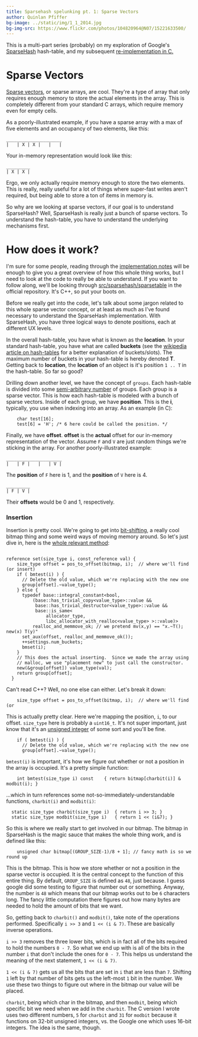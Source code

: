 ```yaml
---
title: Sparsehash spelunking pt. 1: Sparse Vectors
author: Quinlan Pfiffer
bg-image: ../static/img/1_1_2014.jpg
bg-img-src: https://www.flickr.com/photos/104820964@N07/15221633500/
---
```


This is a multi-part series (probably) on my exploration of Google's
[SparseHash](https://code.google.com/p/sparsehash/) hash-table,
and my subsequent [re-implementation in C.](https://github.com/qpfiffer/Simple-Sparsehash)

Sparse Vectors
===========

[Sparse vectors](https://en.wikipedia.org/wiki/Sparse_array), or sparse arrays,
are cool. They're a type of array that only requires enough memory to store the
actual elements in the array. This is completely different from your standard C
arrays, which require memory even for empty cells.

As a poorly-illustrated example, if you have a sparse array with a max of five
elements and an occupancy of two elements, like this:

    _____________________
    |   | X | X |   |   |

Your in-memory representation would look like this:

    _________
    | X | X |

Ergo, we only actually require memory enough to store the two elements. This is
really, really useful for a lot of things where super-fast writes aren't
required, but being able to store a ton of items in memory is.

So why are we looking at sparse vectors, if our goal is to understand
SparseHash? Well, SparseHash is really just a bunch of sparse vectors. To
understand the hash-table, you have to understand the underlying mechanisms
first.

How does it work?
=================

I'm sure for some people, reading through the [implementation notes](https://github.com/sparsehash/sparsehash/blob/master/doc/implementation.html)
will be enough to give you a great overview of how this whole thing works,
but I need to look at the code to really be able to understand. If you want to
follow along, we'll be looking through [src/sparsehash/sparsetable](https://github.com/sparsehash/sparsehash/blob/master/src/sparsehash/sparsetable)
in the official repository. It's C++, so put your boots on.

Before we really get into the code, let's talk about some jargon related to this
whole sparse vector concept, or at least as much as I've found necessary to
understand the SparseHash implementation. With SparseHash, you have three
logical ways to denote positions, each at different UX levels.

In the overall hash-table, you have what is known as the **location**. In your
standard hash-table, you have what are called **buckets** (see the [wikipedia
article on hash-tables](https://en.wikipedia.org/wiki/Hash_table) for a better
explanation of buckets/slots). The maximum number of buckets in your hash-table
is hereby denoted __T__. Getting back to **location**, the **location** of an
object is it's position `1 .. T` in the hash-table. So far so good?

Drilling down another level, we have the concept of `groups`. Each hash-table is
divided into some [semi-arbitrary number](https://github.com/sparsehash/sparsehash/blob/master/src/sparsehash/sparsetable#L275-279)
of groups. Each group is a sparse vector. This is how each hash-table is modeled
with a bunch of sparse vectors. Inside of each group, we have **position**. This
is the __i__, typically, you use when indexing into an array. As an example (in
C):

```
    char test[16];
    test[6] = 'H'; /* 6 here could be called the position. */
```

Finally, we have **offset**. **offset** is the __actual__ offset for
our in-memory representation of the vector. Assume `F` and `V` are just
random things we're sticking in the array. For another poorly-illustrated example:

    _____________________
    |   | F |   |   | V |

The **position** of `F` here is 1, and the **position** of `V` here is 4.

    _________
    | F | V |

Their **offsets** would be 0 and 1, respectively.

### Insertion

Insertion is pretty cool. We're going to get into [bit-shifting](https://en.wikipedia.org/wiki/Bitwise_operation),
a really cool bitmap thing and some weird ways of moving memory around. So let's
just dive in, here is the [whole relevant method](https://github.com/sparsehash/sparsehash/blob/master/src/sparsehash/sparsetable#L1110):

```

reference set(size_type i, const_reference val) {
    size_type offset = pos_to_offset(bitmap, i);  // where we'll find (or insert)
    if ( bmtest(i) ) {
      // Delete the old value, which we're replacing with the new one
      group[offset].~value_type();
    } else {
      typedef base::integral_constant<bool,
          (base::has_trivial_copy<value_type>::value &&
           base::has_trivial_destructor<value_type>::value &&
           base::is_same<
               allocator_type,
               libc_allocator_with_realloc<value_type> >::value)>
          realloc_and_memmove_ok; // we pretend mv(x,y) == "x.~T(); new(x) T(y)"
      set_aux(offset, realloc_and_memmove_ok());
      ++settings.num_buckets;
      bmset(i);
    }
    // This does the actual inserting.  Since we made the array using
    // malloc, we use "placement new" to just call the constructor.
    new(&group[offset]) value_type(val);
    return group[offset];
  }

```

Can't read C++? Well, no one else can either. Let's break it down:

```
    size_type offset = pos_to_offset(bitmap, i);  // where we'll find (or
```

This is actually pretty clear. Here we're mapping the position, `i`, to our
offset. `size_type` here is probably a `uint16_t`. It's not super important,
just know that it's an [unsigned integer](https://en.wikipedia.org/wiki/Signedness)
of some sort and you'll be fine.

```
    if ( bmtest(i) ) {
      // Delete the old value, which we're replacing with the new one
      group[offset].~value_type();
```

`bmtest(i)` is important, it's how we figure out whether or not a position in
the array is occupied. It's a pretty simple function:

```
    int bmtest(size_type i) const    { return bitmap[charbit(i)] & modbit(i); }
```

...which in turn references some not-so-immediately-understandable functions,
`charbit(i)` and `modbit(i)`:

```
  static size_type charbit(size_type i)  { return i >> 3; }
  static size_type modbit(size_type i)   { return 1 << (i&7); }
```

So this is where we really start to get involved in our bitmap. The bitmap in
SparseHash is the magic sauce that makes the whole thing work, and is defined
like this:

```
    unsigned char bitmap[(GROUP_SIZE-1)/8 + 1]; // fancy math is so we round up
```

This is the bitmap. This is how we store whether or not a position in the sparse
vector is occupied. It is the central concept to the function of this entire thing.
By default, `GROUP_SIZE` is defined as `48`, just because. I guess google did
some testing to figure that number out or something. Anyway, the number is `48`
which means that our bitmap works out to be `6` characters long. The fancy
little computation there figures out how many bytes are needed to hold the
amount of bits that we want.

So, getting back to `charbit()` and `modbit()`, take note of the operations
performed. Specifically `i >> 3` and `1 << (i & 7)`. These are basically inverse
operations.

`i >> 3` removes the three lower bits, which is in fact all of the bits required
to hold the numbers `0 - 7`. So what we end up with is all of the bits in the
number `i` that don't include the ones for `0 - 7`. This helps us understand the
meaning of the next statement, `1 << (i & 7)`.

`1 << (i & 7)` gets us all the bits that are set in `i` that are less than `7`.
Shifting `1` left by that number of bits gets us the left-most `1` bit in the
number. We use these two things to figure out where in the bitmap our value will
be placed.

`charbit`, being which char in the bitmap, and then `modbit`, being which
specific bit we need when we add in the `charbit`. The C version I wrote uses
two different numbers, `5` for `charbit` and `31` for `modbit` because it
functions on 32-bit unsigned integers, vs. the Google one which uses 16-bit
integers. The idea is the same, though.
